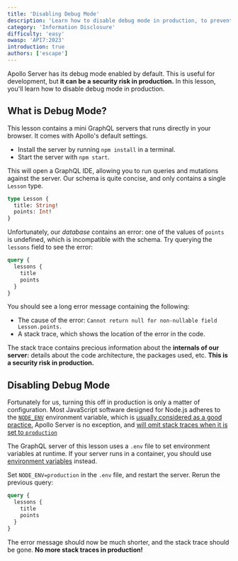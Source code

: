 ```yaml
---
title: 'Disabling Debug Mode'
description: 'Learn how to disable debug mode in production, to prevent information disclosure.'
category: 'Information Disclosure'
difficulty: 'easy'
owasp: 'API7:2023'
introduction: true
authors: ['escape']
---
```


Apollo Server has its debug mode enabled by default. This is useful for development, but **it can be a security risk in production.** In this lesson, you'll learn how to disable debug mode in production.

## What is Debug Mode?

This lesson contains a mini GraphQL servers that runs directly in your browser. It comes with Apollo's default settings.

- Install the server by running `npm install` in a terminal.
- Start the server with `npm start`.

This will open a GraphQL IDE, allowing you to run queries and mutations against the server. Our schema is quite concise, and only contains a single `Lesson` type.

```graphql
type Lesson {
  title: String!
  points: Int!
}
```

Unfortunately, our _database_ contains an error: one of the values of `points` is undefined, which is incompatible with the schema. Try querying the `lessons` field to see the error:

```graphql
query {
  lessons {
    title
    points
  }
}
```

You should see a long error message containing the following:

- The cause of the error: `Cannot return null for non-nullable field Lesson.points.`
- A stack trace, which shows the location of the error in the code.

The stack trace contains precious information about the **internals of our server:** details about the code architecture, the packages used, etc. **This is a security risk in production.**

## Disabling Debug Mode

Fortunately for us, turning this off in production is only a matter of configuration. Most JavaScript software designed for Node.js adheres to the [`NODE_ENV`](https://nodejs.dev/en/learn/nodejs-the-difference-between-development-and-production/) environment variable, which is [usually considered as a good practice.](https://12factor.net/config) Apollo Server is no exception, and [will omit stack traces when it is set to `production`](https://www.apollographql.com/docs/apollo-server/data/errors/#omitting-or-including-stacktrace)

The GraphQL server of this lesson uses a `.env` file to set environment variables at runtime. If your server runs in a container, you should use [environment variables](https://docs.docker.com/compose/environment-variables/) instead.

Set `NODE_ENV=production` in the `.env` file, and restart the server. Rerun the previous query:

```graphql
query {
  lessons {
    title
    points
  }
}
```

The error message should now be much shorter, and the stack trace should be gone. **No more stack traces in production!**
